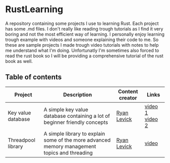 # RustLearning
A repository containing some projects I use to learning Rust.
Each project has some .md files.
I don't really like reading trough tutorials as I find it very boring and not the most efficient way of learning.
I personally enjoy learning trough example with videos and someone explaining their code to me.
So these are sample projects I made trough video tutorials with notes to help me understand what I'm doing.
Unfortunatly I'm sometimes also forced to read the rust book so I will be providing a comprehensive tutorial of the rust book as well.

## Table of contents

| Project  | Description |  Content creator | Links  |
| ------------- | ------------- | ------------- |  ------------- |
|  Key value database | A simple key value database containing a lot of beginner friendly concepts | [Ryan Levick](https://www.youtube.com/channel/UCpeX4D-ArTrsqvhLapAHprQ)  | [video 1](https://www.youtube.com/watch?v=WnWGO-tLtLA) [video 2](https://www.youtube.com/watch?v=lLWchWTUFOQ) |
| Threadpool library | A simple library to explain some of the more advanced memory management topics and threading | [Ryan Levick](https://www.youtube.com/channel/UCpeX4D-ArTrsqvhLapAHprQ)  | [video](https://www.youtube.com/watch?v=2mwwYbBRJSo) |
